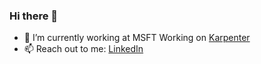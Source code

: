 
### Hi there 👋
- 🔭 I’m currently working at MSFT Working on [Karpenter](https://github.com/Azure/karpenter)
- 📫 Reach out to me: [LinkedIn](https://www.linkedin.com/in/bsoghigian/)
